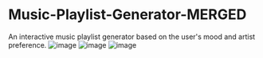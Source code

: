# Music-Playlist-Generator-MERGED
An interactive music playlist generator based on the user's mood and artist preference.
![image](https://github.com/Deepthiab22/Music-Playlist-Generator-MERGED/assets/150214243/1ee6fd90-4553-4524-b1a0-cdef40547527)
![image](https://github.com/Deepthiab22/Music-Playlist-Generator-MERGED/assets/150214243/8dd134d1-eb48-4e5f-85cb-9e818ea42508)
![image](https://github.com/Deepthiab22/Music-Playlist-Generator-MERGED/assets/150214243/7702678a-bda3-4fc7-972b-24e6612b56dc)
